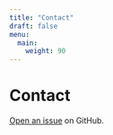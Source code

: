 ```yaml
---
title: "Contact"
draft: false
menu:
  main:
    weight: 90
---
```


# Contact

[Open an issue](https://github.com/lmkiernan/Academic-Dictionary/issues/new) on GitHub.
